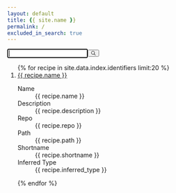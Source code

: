 ```yaml
---
layout: default
title: {{ site.name }}
permalink: /
excluded_in_search: true
---
```


<div class="right-panel">
<div id="searchbox"><div class="ais-SearchBox"><form action="" role="search" class="ais-SearchBox-form" novalidate=""><input class="ais-SearchBox-input" type="search" placeholder="" autofocus="true" autocomplete="off" autocorrect="off" autocapitalize="off" maxlength="512"><button class="ais-SearchBox-submit" type="submit" title="Submit the search query."><svg class="ais-SearchBox-submitIcon" xmlns="http://www.w3.org/2000/svg" width="10" height="10" viewBox="0 0 40 40"> <path d="M26.804 29.01c-2.832 2.34-6.465 3.746-10.426 3.746C7.333 32.756 0 25.424 0 16.378 0 7.333 7.333 0 16.378 0c9.046 0 16.378 7.333 16.378 16.378 0 3.96-1.406 7.594-3.746 10.426l10.534 10.534c.607.607.61 1.59-.004 2.202-.61.61-1.597.61-2.202.004L26.804 29.01zm-10.426.627c7.323 0 13.26-5.936 13.26-13.26 0-7.32-5.937-13.257-13.26-13.257C9.056 3.12 3.12 9.056 3.12 16.378c0 7.323 5.936 13.26 13.258 13.26z"></path> </svg></button><button class="ais-SearchBox-reset" type="reset" title="Clear the search query." hidden=""><svg class="ais-SearchBox-resetIcon" xmlns="http://www.w3.org/2000/svg" viewBox="0 0 20 20" width="10" height="10"> <path d="M8.114 10L.944 2.83 0 1.885 1.886 0l.943.943L10 8.113l7.17-7.17.944-.943L20 1.886l-.943.943-7.17 7.17 7.17 7.17.943.944L18.114 20l-.943-.943-7.17-7.17-7.17 7.17-.944.943L0 18.114l.943-.943L8.113 10z"></path> </svg></button><span class="ais-SearchBox-loadingIndicator" hidden=""><svg class="ais-SearchBox-loadingIcon" width="16" height="16" viewBox="0 0 38 38" xmlns="http://www.w3.org/2000/svg" stroke="#444"> <g fill="none" fillrule="evenodd"> <g transform="translate(1 1)" strokewidth="2"> <circle strokeopacity=".5" cx="18" cy="18" r="18"></circle> <path d="M36 18c0-9.94-8.06-18-18-18"> <animateTransform attributeName="transform" type="rotate" from="0 18 18" to="360 18 18" dur="1s" repeatCount="indefinite"></animateTransform> </path> </g> </g> </svg></span></form></div></div>
<div id="hits"><div><div class="ais-Hits"><ol class="ais-Hits-list">
{% for recipe in site.data.index.identifiers limit:20 %}

<li class="ais-Hits-item"
    data-name="{{ recipe.name | xml_escape }}" 
    data-description="{{ recipe.description | xml_escape }}" 
    data-repo="{{ recipe.repo | xml_escape }}" 
    data-path="{{ recipe.path | xml_escape }}" 
    data-shortname="{{ recipe.shortname | xml_escape }}" 
    data-inferred-type="{{ recipe.inferred_type | xml_escape }}">
<div><div class="hit-name"> 
  <a href="https://github.com/{{ recipe.repo }}/{{ recipe.path }}" target="_blank">{{ recipe.name }}</a></div>
  <dl> 
    <dt>Name</dt>
    <dd>{{ recipe.name }}</dd> 
    <dt>Description</dt>
    <dd>{{ recipe.description }}</dd> 
    <dt>Repo</dt>
    <dd>{{ recipe.repo }}</dd> 
    <dt>Path</dt>
    <dd>{{ recipe.path }}</dd> 
    <dt>Shortname</dt>
    <dd>{{ recipe.shortname }}</dd> 
    <dt>Inferred Type</dt>
    <dd>{{ recipe.inferred_type }}</dd> 
  </dl> 
</div></li>

{% endfor %}
</ol></div></div></div>
